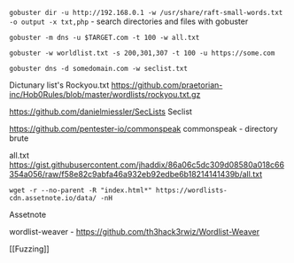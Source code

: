```gobuster dir -u http://192.168.0.1 -w /usr/share/raft-small-words.txt -o output -x txt,php``` - search directories and files with gobuster

```gobuster -m dns -u $TARGET.com -t 100 -w all.txt```

```gobuster -w worldlist.txt -s 200,301,307 -t 100 -u https://some.com```

```gobuster dns -d somedomain.com -w seclist.txt```

Dictunary list's
Rockyou.txt https://github.com/praetorian-inc/Hob0Rules/blob/master/wordlists/rockyou.txt.gz

https://github.com/danielmiessler/SecLists
Seclist

https://github.com/pentester-io/commonspeak
commonspeak - directory brute

all.txt
https://gist.githubusercontent.com/jhaddix/86a06c5dc309d08580a018c66354a056/raw/f58e82c9abfa46a932eb92edbe6b18214141439b/all.txt

```
wget -r --no-parent -R "index.html*" https://wordlists-cdn.assetnote.io/data/ -nH
```
Assetnote

wordlist-weaver  - https://github.com/th3hack3rwiz/Wordlist-Weaver

[[Fuzzing]]
